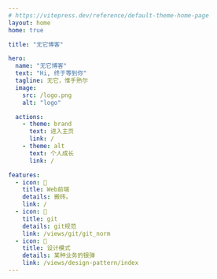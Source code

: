 ```yaml
---
# https://vitepress.dev/reference/default-theme-home-page
layout: home
home: true

title: "无它博客"

hero:
  name: "无它博客"
  text: "Hi, 终于等到你"
  tagline: 无它，惟手熟尔 
  image:
    src: /logo.png
    alt: "logo"

  actions:
    - theme: brand
      text: 进入主页
      link: /
    - theme: alt
      text: 个人成长
      link: /

features:
  - icon: 🤹
    title: Web前端
    details: 搬砖。
    link: /
  - icon: 🎨
    title: git
    details: git规范
    link: /views/git/git_norm
  - icon: 🧩
    title: 设计模式
    details: 某种业务的银弹
    link: /views/design-pattern/index
---
```



